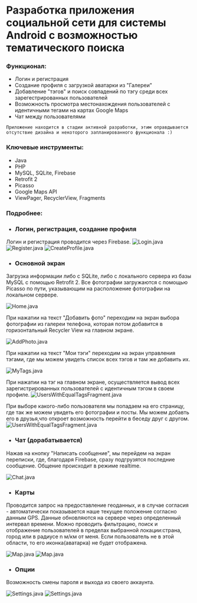 
# Разработка приложения социальной сети для системы Android с возможностью тематического поиска

### Функционал:

  - Логин и регистрация 
  - Создание профиля с загрузкой аватарки из "Галереи"
  - Добавление "тэгов" и поиск совпадений по тэгу среди всех зарегестрированных пользователей
  - Возможность просмотра местонахождения пользователей с идентичными тегами на картах Google Maps
  - Чат между пользователями


`Приложение находится в стадии активной разработки, этим оправдывается отсутствие дизайна и некоторого запланированного функционала :)`
  
### Ключевые инструменты:

  - Java
  - PHP
  - MySQL, SQLite, Firebase
  - Retrofit 2
  - Picasso
  - Google Maps API
  - ViewPager, RecyclerView, Fragments
  
### Подробнее:

- ###  Логин, регистрация, создание профиля

Логин и регистрация проводится через Firebase.
![Login.java](https://github.com/melnikvlad/SocialMediaApp/blob/master/Readme/login.png)
![Register.java](https://github.com/melnikvlad/SocialMediaApp/blob/master/Readme/register.png)
![CreateProfile.java](https://github.com/melnikvlad/SocialMediaApp/blob/master/Readme/create_profile.png)

- ###  Основной экран

Загрузка информации либо с SQLite, либо с локального сервера из базы MySQL с помощью Retrofit 2.
Все фотографии загружаются с помощью Picasso по пути, указывающим на расположение фотографии на локальном сервере.

![Home.java](https://github.com/melnikvlad/SocialMediaApp/blob/master/Readme/main.png)

При нажатии на текст "Добавить фото" переходим на экран выбора фотографии из галереи телефона, которая потом добавится в горизонтальный Recycler View на главном экране.

![AddPhoto.java](https://github.com/melnikvlad/SocialMediaApp/blob/master/Readme/add_photo.png)

При нажатии на текст "Мои тэги" переходим на экран управления тэгами, где мы можем увидеть список всех тэгов и там же добавить их.

![MyTags.java](https://github.com/melnikvlad/SocialMediaApp/blob/master/Readme/tags.png)

При нажатии на тэг на главном экране, осуществляется вывод всех зарегистрированных пользователей с идентичным тэгом в своем профиле.
![UsersWithEqualTagsFragment.java](https://github.com/melnikvlad/SocialMediaApp/blob/master/Readme/by_tag.png)

При выборе какого-либо пользователя мы попадаем на его страницу, где так же можем увидеть его фотографии и посты.
Мы можем добавть его в друзья,что откроет возможность перейти в беседу друг с другом.
![UsersWithEqualTagsFragment.java](https://github.com/melnikvlad/SocialMediaApp/blob/master/Readme/other_user_page.png)

- ###  Чат (дорабатывается)

Нажав на кнопку "Написать сообщение", мы перейдем на экран переписки, где, благодаря Firebase, сразу подгрузятся последние сообщение.
Общение происходит в режиме realtime.

![Chat.java](https://github.com/melnikvlad/SocialMediaApp/blob/master/Readme/chat.png)

- ###  Карты

Проводится запрос на предоставление геоданных, и в случае согласия - автоматически показывается наше текущее положение согласно данным GPS. 
Данные обновляются на сервере через определенный интервал времени.
Можно проводить фильтрацию, поиск и отображение пользователей в пределах выбранной локации:страна, город или в радиусе n м/км от меня.
Если пользователь не в этой области, то его иконка(аватарка) не будет отображена.

![Map.java](https://github.com/melnikvlad/SocialMediaApp/blob/master/Readme/in_circle.png)
![Map.java](https://github.com/melnikvlad/SocialMediaApp/blob/master/Readme/out_of_circle.png)

- ###  Опции

Возможность смены пароля и выхода из своего аккаунта.

![Settings.java](https://github.com/melnikvlad/SocialMediaApp/blob/master/Readme/settings.png)
![Settings.java](https://github.com/melnikvlad/SocialMediaApp/blob/master/Readme/change_pswd.png)


